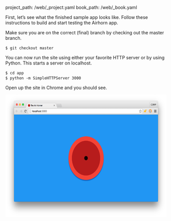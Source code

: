 project_path: /web/_project.yaml
book_path: /web/_book.yaml


First, let’s see what the finished sample app looks like. Follow these instructions to build and start testing the Airhorn app.

Make sure you are on the correct (final) branch by checking out the master 
branch.

<div class="highlight"><pre><code class="language-bash" data-lang="bash"><span class="nv">$ </span>git checkout master</code></pre></div>


You can now run the site using either your favorite HTTP server or by using 
Python. This starts a server on localhost.

<div class="highlight"><pre><code class="language-bash" data-lang="bash"><span class="nv">$ </span><span class="nb">cd </span>app
<span class="nv">$ </span>python -m SimpleHTTPServer 3000</code></pre></div>

Open up the site in Chrome and you should see.

<img src="images/image01.png" width="624" height="382" />
  


